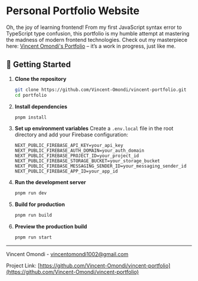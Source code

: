 
# Personal Portfolio Website

Oh, the joy of learning frontend! From my first JavaScript syntax error to TypeScript type confusion, this portfolio is my humble attempt at mastering the madness of modern frontend technologies. Check out my masterpiece here: [Vincent Omondi's Portfolio](https://vincentomondi.vercel.app/) – it’s a work in progress, just like me.

## 🚀 Getting Started

1. **Clone the repository**
   ```bash
   git clone https://github.com/Vincent-Omondi/vincent-portfolio.git
   cd portfolio
   ```

2. **Install dependencies**
   ```bash
   pnpm install
   ```

3. **Set up environment variables**
   Create a `.env.local` file in the root directory and add your Firebase configuration:
   ```env
   NEXT_PUBLIC_FIREBASE_API_KEY=your_api_key
   NEXT_PUBLIC_FIREBASE_AUTH_DOMAIN=your_auth_domain
   NEXT_PUBLIC_FIREBASE_PROJECT_ID=your_project_id
   NEXT_PUBLIC_FIREBASE_STORAGE_BUCKET=your_storage_bucket
   NEXT_PUBLIC_FIREBASE_MESSAGING_SENDER_ID=your_messaging_sender_id
   NEXT_PUBLIC_FIREBASE_APP_ID=your_app_id
   ```

4. **Run the development server**
   ```bash
   pnpm run dev
   ```

5. **Build for production**
   ```bash
   pnpm run build
   ```

6. **Preview the production build**
   ```bash
   pnpm run start
   ```

---

Vincent Omondi - [vincentomondi1002@gmail.com](mailto:vincentomondi1002@gmail.com)

Project Link: [https://github.com/Vincent-Omondi/vincent-portfolio](https://github.com/Vincent-Omondi/vincent-portfolio)